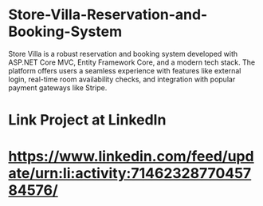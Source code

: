 # Store-Villa-Reservation-and-Booking-System
Store Villa is a robust reservation and booking system developed with ASP.NET Core MVC, Entity Framework Core, and a modern tech stack. The platform offers users a seamless experience with features like external login, real-time room availability checks, and integration with popular payment gateways like Stripe.
# Link Project at LinkedIn 
# https://www.linkedin.com/feed/update/urn:li:activity:7146232877045784576/
